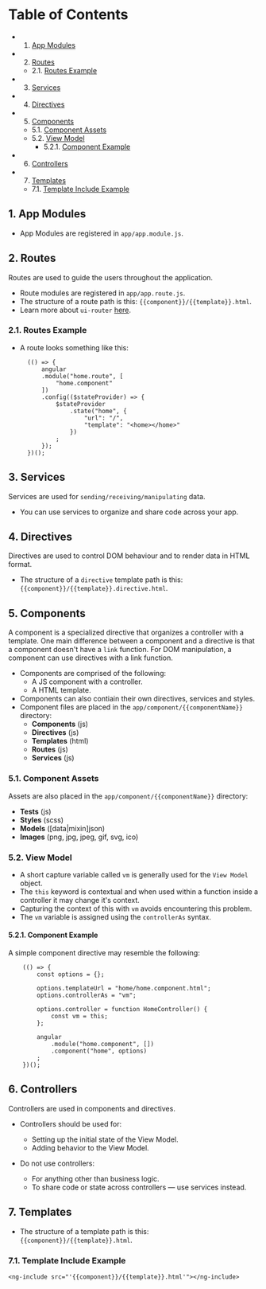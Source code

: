 # Table of Contents

* 1. [App Modules](#AppModules)
* 2. [Routes](#Routes)
	* 2.1. [Routes Example](#RoutesExample)
* 3. [Services](#Services)
* 4. [Directives](#Directives)
* 5. [Components](#Components)
	* 5.1. [Component Assets](#ComponentAssets)
	* 5.2. [View Model](#ViewModel)
		* 5.2.1. [Component Example](#ComponentExample)
* 6. [Controllers](#Controllers)
* 7. [Templates](#Templates)
	* 7.1. [Template Include Example](#TemplateIncludeExample)

##  1. <a name='AppModules'></a>App Modules
- App Modules are registered in `app/app.module.js`.

##  2. <a name='Routes'></a>Routes
Routes are used to guide the users throughout the application.
- Route modules are registered in `app/app.route.js`.
- The structure of a route path is this: `{{component}}/{{template}}.html`.
- Learn more about `ui-router` [here](https://github.com/angular-ui/ui-router).

###  2.1. <a name='RoutesExample'></a>Routes Example
- A route looks something like this:

		(() => {
			angular
			.module("home.route", [
				"home.component"
			])
			.config(($stateProvider) => {
				$stateProvider
					.state("home", {
						"url": "/",
						"template": "<home></home>"
					})
				;
			});
		})();

##  3. <a name='Services'></a>Services
Services are used for `sending/receiving/manipulating` data.
- You can use services to organize and share code across your app.

##  4. <a name='Directives'></a>Directives
Directives are used to control DOM behaviour and to render data in HTML format.
- The structure of a `directive` template path is this: `{{component}}/{{template}}.directive.html`.

##  5. <a name='Components'></a>Components
A component is a specialized directive that organizes a controller with a template. One main difference between a component and a directive is that a component doesn't have a `link` function. For DOM manipulation, a component can use directives with a link function.

- Components are comprised of the following:
	- A JS component with a controller.
	- A HTML template.
- Components can also contiain their own directives, services and styles.
- Component files are placed in the `app/component/{{componentName}}` directory:
	- **Components** (js)
	- **Directives** (js)
	- **Templates** (html)
	- **Routes** (js)
	- **Services** (js)

###  5.1. <a name='ComponentAssets'></a>Component Assets
Assets are also placed in the `app/component/{{componentName}}` directory:
- **Tests** (js)
- **Styles** (scss)
- **Models** ([data|mixin]json)
- **Images** (png, jpg, jpeg, gif, svg, ico)

###  5.2. <a name='ViewModel'></a>View Model
- A short capture variable called `vm` is generally used for the `View Model` object.
- The `this` keyword is contextual and when used within a function inside a controller it may change it's context.
- Capturing the context of this with `vm` avoids encountering this problem.
- The `vm` variable is assigned using the `controllerAs` syntax.

####  5.2.1. <a name='ComponentExample'></a>Component Example
A simple component directive may resemble the following:

		(() => {
			const options = {};
			
			options.templateUrl = "home/home.component.html";
			options.controllerAs = "vm";
			
			options.controller = function HomeController() {
				const vm = this;
			};
			
			angular
				.module("home.component", [])
				.component("home", options)
			;
		})();

##  6. <a name='Controllers'></a>Controllers
Controllers are used in components and directives.

- Controllers should be used for:
	- Setting up the initial state of the View Model.
	- Adding behavior to the View Model.

- Do not use controllers:
	- For anything other than business logic.
	- To share code or state across controllers — use services instead.

##  7. <a name='Templates'></a>Templates
- The structure of a template path is this: `{{component}}/{{template}}.html`.

###  7.1. <a name='TemplateIncludeExample'></a>Template Include Example

	<ng-include src="'{{component}}/{{template}}.html'"></ng-include>
